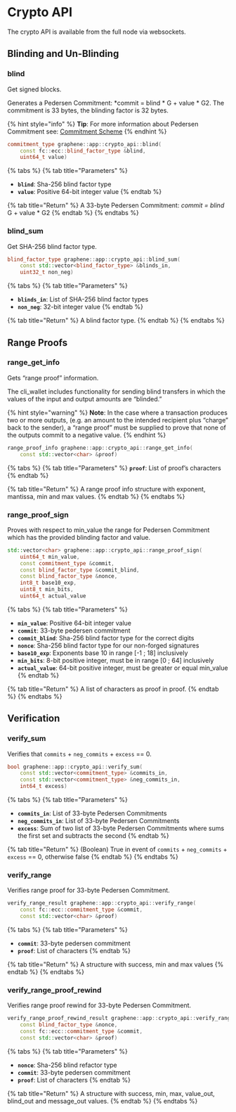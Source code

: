 # Crypto API

The crypto API is available from the full node via websockets.

## Blinding and Un-Blinding

### blind

Get signed blocks.

Generates a Pedersen Commitment: \*commit = blind \* G + value \* G2. The commitment is 33 bytes, the blinding factor is 32 bytes. 

{% hint style="info" %}
**Tip**: For more information about Pedersen Commitment see: [Commitment Scheme](https://en.wikipedia.org/wiki/Commitment_scheme)
{% endhint %}

```cpp
commitment_type graphene::app::crypto_api::blind(
    const fc::ecc::blind_factor_type &blind, 
    uint64_t value)
```

{% tabs %}
{% tab title="Parameters" %}
* **`blind`**: Sha-256 blind factor type
* **`value`**: Positive 64-bit integer value
{% endtab %}

{% tab title="Return" %}
A 33-byte Pedersen Commitment: _commit = blind_  G + value \* G2
{% endtab %}
{% endtabs %}

### blind\_sum

Get SHA-256 blind factor type.

```cpp
blind_factor_type graphene::app::crypto_api::blind_sum(
    const std::vector<blind_factor_type> &blinds_in, 
    uint32_t non_neg)
```

{% tabs %}
{% tab title="Parameters" %}
* **`blinds_in`**: List of SHA-256 blind factor types
* **`non_neg`**: 32-bit integer value
{% endtab %}

{% tab title="Return" %}
A blind factor type.
{% endtab %}
{% endtabs %}

## Range Proofs

### range\_get\_info

Gets “range proof” information. 

The cli\_wallet includes functionality for sending blind transfers in which the values of the input and output amounts are “blinded.” 

{% hint style="warning" %}
**Note**: In the case where a transaction produces two or more outputs, \(e.g. an amount to the intended recipient plus “charge” back to the sender\), a “range proof” must be supplied to prove that none of the outputs commit to a negative value.
{% endhint %}

```cpp
range_proof_info graphene::app::crypto_api::range_get_info(
    const std::vector<char> &proof)
```

{% tabs %}
{% tab title="Parameters" %}
**`proof`**: List of proof’s characters
{% endtab %}

{% tab title="Return" %}
A range proof info structure with exponent, mantissa, min and max values.
{% endtab %}
{% endtabs %}

### range\_proof\_sign

Proves with respect to min\_value the range for Pedersen Commitment which has the provided blinding factor and value.

```cpp
std::vector<char> graphene::app::crypto_api::range_proof_sign(
    uint64_t min_value, 
    const commitment_type &commit, 
    const blind_factor_type &commit_blind, 
    const blind_factor_type &nonce, 
    int8_t base10_exp, 
    uint8_t min_bits, 
    uint64_t actual_value
```

{% tabs %}
{% tab title="Parameters" %}
* **`min_value`**: Positive 64-bit integer value
* **`commit`**: 33-byte pedersen commitment
* **`commit_blind`**: Sha-256 blind factor type for the correct digits
* **`nonce`**: Sha-256 blind factor type for our non-forged signatures
* **`base10_exp`**: Exponents base 10 in range \[-1 ; 18\] inclusively
* **`min_bits`**: 8-bit positive integer, must be in range \[0 ; 64\] inclusively
* **`actual_value`**: 64-bit positive integer, must be greater or equal min\_value
{% endtab %}

{% tab title="Return" %}
A list of characters as proof in proof.
{% endtab %}
{% endtabs %}

## Verification

### verify\_sum

Verifies that `commits` + `neg_commits` + `excess` == 0.

```cpp
bool graphene::app::crypto_api::verify_sum(
    const std::vector<commitment_type> &commits_in, 
    const std::vector<commitment_type> &neg_commits_in, 
    int64_t excess)
```

{% tabs %}
{% tab title="Parameters" %}
* **`commits_in`**: List of 33-byte Pedersen Commitments
* **`neg_commits_in`**: List of 33-byte Pedersen Commitments
* **`excess`**: Sum of two list of 33-byte Pedersen Commitments where sums the first set and subtracts the second
{% endtab %}

{% tab title="Return" %}
\(Boolean\) True in event of `commits` + `neg_commits` + `excess` == 0, otherwise false
{% endtab %}
{% endtabs %}

### verify\_range

Verifies range proof for 33-byte Pedersen Commitment.

```cpp
verify_range_result graphene::app::crypto_api::verify_range(
    const fc::ecc::commitment_type &commit, 
    const std::vector<char> &proof)
```

{% tabs %}
{% tab title="Parameters" %}
* **`commit`**: 33-byte pedersen commitment
* **`proof`**: List of characters
{% endtab %}

{% tab title="Return" %}
A structure with success, min and max values
{% endtab %}
{% endtabs %}

### verify\_range\_proof\_rewind

Verifies range proof rewind for 33-byte Pedersen Commitment.

```cpp
verify_range_proof_rewind_result graphene::app::crypto_api::verify_range_proof_rewind(
    const blind_factor_type &nonce, 
    const fc::ecc::commitment_type &commit, 
    const std::vector<char> &proof)
```

{% tabs %}
{% tab title="Parameters" %}
* **`nonce`**: Sha-256 blind refactor type
* **`commit`**: 33-byte pedersen commitment
* **`proof`**: List of characters
{% endtab %}

{% tab title="Return" %}
A structure with success, min, max, value\_out, blind\_out and message\_out values.
{% endtab %}
{% endtabs %}

